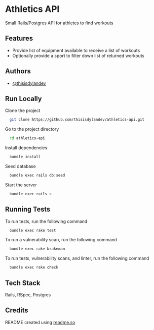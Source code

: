 
# Athletics API

Small Rails/Postgres API for athletes to find workouts


## Features

- Provide list of equipment available to receive a list of workouts
- Optionally provide a sport to filter down list of returned workouts

  
## Authors

- [@thisisdylandev](https://www.github.com/thisisdylandev)

  
## Run Locally

Clone the project

```bash
  git clone https://github.com/thisisdylandev/athletics-api.git
```

Go to the project directory

```bash
  cd athletics-api
```

Install dependencies

```bash
  bundle install
```

Seed database
```bash
  bundle exec rails db:seed
```

Start the server

```bash
  bundle exec rails s
```

  
## Running Tests

To run tests, run the following command

```bash
  bundle exec rake test
```

To run a vulnerability scan, run the following command

```bash
  bundle exec rake brakeman
```

To run tests, vulnerability scans, and linter, run the following command

```bash
  bundle exec rake check
```
  
## Tech Stack

Rails, RSpec, Postgres

  
## Credits

README created using [readme.so](https://readme.so)